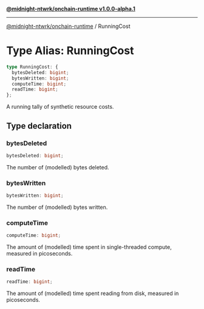 [**@midnight-ntwrk/onchain-runtime v1.0.0-alpha.1**](../README.md)

***

[@midnight-ntwrk/onchain-runtime](../globals.md) / RunningCost

# Type Alias: RunningCost

```ts
type RunningCost: {
  bytesDeleted: bigint;
  bytesWritten: bigint;
  computeTime: bigint;
  readTime: bigint;
};
```

A running tally of synthetic resource costs.

## Type declaration

### bytesDeleted

```ts
bytesDeleted: bigint;
```

The number of (modelled) bytes deleted.

### bytesWritten

```ts
bytesWritten: bigint;
```

The number of (modelled) bytes written.

### computeTime

```ts
computeTime: bigint;
```

The amount of (modelled) time spent in single-threaded compute, measured in picoseconds.

### readTime

```ts
readTime: bigint;
```

The amount of (modelled) time spent reading from disk, measured in picoseconds.
